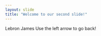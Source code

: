 ```yaml
---
layout: slide
title: "Welcome to our second slide!"
---
```

Lebron James
Use the left arrow to go back!
